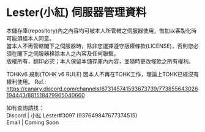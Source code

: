 # Lester(小紅) 伺服器管理資料  
   
本儲存庫(repository)內之內容均可被本人所管轄之伺服器使用，惟加以客製化時可能須經本人同意。    
當本人不再管轄閣下之伺服器時，除非您選擇遵守版權條款(LICENSE)，否則您必須在閣下之伺服器移除本人之內容及任何聯繫。  
版權所有，翻印必究；本人保留本儲存庫內內容，並隨時更改條款之所有權利。

TOHKv6 規則(TOHK v6 RULE) 因本人不再在TOHK工作，理論上TOHK已經沒有權利使用。
Ref.: https://canary.discord.com/channels/673145741593673739/773855643026194443/881518479965040660

如有查詢請找：  
Discord | 小紅 Lester#3097 (937649847677374515)  
Email | Coming Soon

